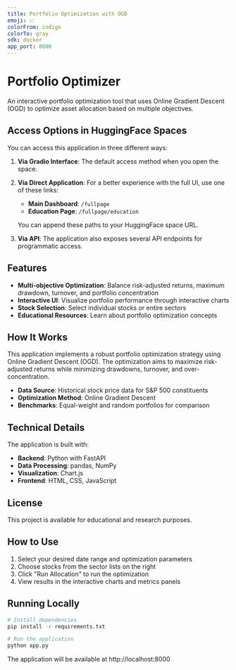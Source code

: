 ```yaml
---
title: Portfolio Optimization with OGD
emoji: 📈
colorFrom: indigo
colorTo: gray
sdk: docker
app_port: 8000
---
```


# Portfolio Optimizer

An interactive portfolio optimization tool that uses Online Gradient Descent (OGD) to optimize asset allocation based on multiple objectives.

## Access Options in HuggingFace Spaces

You can access this application in three different ways:

1. **Via Gradio Interface**: The default access method when you open the space.

2. **Via Direct Application**: For a better experience with the full UI, use one of these links:
   - **Main Dashboard**: `/fullpage`
   - **Education Page**: `/fullpage/education`

   You can append these paths to your HuggingFace space URL.

3. **Via API**: The application also exposes several API endpoints for programmatic access.

## Features

- **Multi-objective Optimization**: Balance risk-adjusted returns, maximum drawdown, turnover, and portfolio concentration
- **Interactive UI**: Visualize portfolio performance through interactive charts
- **Stock Selection**: Select individual stocks or entire sectors
- **Educational Resources**: Learn about portfolio optimization concepts

## How It Works

This application implements a robust portfolio optimization strategy using Online Gradient Descent (OGD). The optimization aims to maximize risk-adjusted returns while minimizing drawdowns, turnover, and over-concentration.

- **Data Source**: Historical stock price data for S&P 500 constituents
- **Optimization Method**: Online Gradient Descent
- **Benchmarks**: Equal-weight and random portfolios for comparison

## Technical Details

The application is built with:

- **Backend**: Python with FastAPI
- **Data Processing**: pandas, NumPy
- **Visualization**: Chart.js
- **Frontend**: HTML, CSS, JavaScript

## License

This project is available for educational and research purposes.

## How to Use

1. Select your desired date range and optimization parameters
2. Choose stocks from the sector lists on the right
3. Click "Run Allocation" to run the optimization
4. View results in the interactive charts and metrics panels

## Running Locally

```bash
# Install dependencies
pip install -r requirements.txt

# Run the application
python app.py
```

The application will be available at http://localhost:8000
